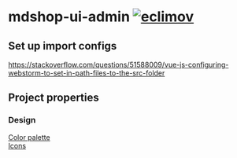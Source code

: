 # mdshop-ui-admin [![eclimov](https://circleci.com/gh/eclimov/mdshop-ui-admin.svg?style=svg)](https://circleci.com/gh/eclimov/mdshop-ui-admin)

## Set up import configs
https://stackoverflow.com/questions/51588009/vue-js-configuring-webstorm-to-set-in-path-files-to-the-src-folder

## Project properties
### Design
[Color palette](https://www.color-hex.com/color-palette/78470)  
[Icons](https://fonts.google.com/icons?selected=Material+Icons)

